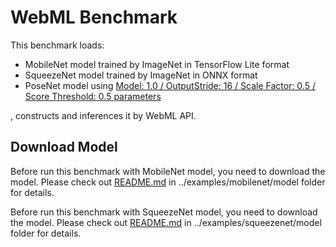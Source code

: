 WebML Benchmark
======
This benchmark loads:
  * MobileNet model trained by ImageNet in TensorFlow Lite format
  * SqueezeNet model trained by ImageNet in ONNX format
  * PoseNet model using [Model: 1.0 / OutputStride: 16 / Scale Factor: 0.5 / Score Threshold: 0.5 parameters](../examples/posenet/README.md)

, constructs and inferences it by WebML API.

Download Model
-----------
Before run this benchmark with MobileNet model, you need to download the model. Please check out [README.md](../examples/mobilenet/model/README.md) in ../examples/mobilenet/model folder for details.

Before run this benchmark with SqueezeNet model, you need to download the model. Please check out [README.md](../examples/squeezenet/model/README.md) in ../examples/squeezenet/model folder for details.

